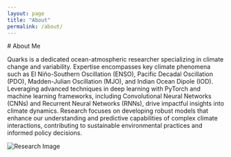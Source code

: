 ```yaml
---
layout: page
title: "About"
permalink: /about/
---
```


<div class="justified-text">
# About Me

Quarks is a dedicated ocean-atmospheric researcher specializing in climate change and variability. Expertise encompasses key climate phenomena such as El Niño-Southern Oscillation (ENSO), Pacific Decadal Oscillation (PDO), Madden-Julian Oscillation (MJO), and Indian Ocean Dipole (IOD). Leveraging advanced techniques in deep learning with PyTorch and machine learning frameworks, including Convolutional Neural Networks (CNNs) and Recurrent Neural Networks (RNNs), drive impactful insights into climate dynamics. Research focuses on developing robust models that enhance our understanding and predictive capabilities of complex climate interactions, contributing to sustainable environmental practices and informed policy decisions.

![Research Image](/quarks/research.jpg)
</div>
